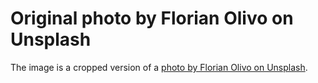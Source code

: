 # Original photo by Florian Olivo on Unsplash

The image is a cropped version of a [photo by Florian Olivo on Unsplash](https://unsplash.com/photos/0juN5ROSxzc?utm_source=unsplash&utm_medium=referral&utm_content=creditCopyText).